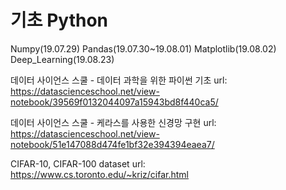 ﻿# 기초 Python
Numpy(19.07.29)
Pandas(19.07.30~19.08.01)
Matplotlib(19.08.02)
Deep_Learning(19.08.23)




데이터 사이언스 스쿨 - 데이터 과학을 위한 파이썬 기초 url:
https://datascienceschool.net/view-notebook/39569f0132044097a15943bd8f440ca5/

데이터 사이언스 스쿨 - 케라스를 사용한 신경망 구현 url:
https://datascienceschool.net/view-notebook/51e147088d474fe1bf32e394394eaea7/

CIFAR-10, CIFAR-100 dataset url:
https://www.cs.toronto.edu/~kriz/cifar.html